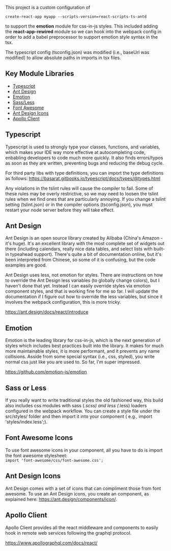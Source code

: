 This project is a custom configuration of
```
create-react-app myapp --scripts-version=react-scripts-ts-antd
```
to support the **emotion** module for css-in-js styles.  This included
adding the **react-app-rewired** module so we can hook into the webpack
config in order to add a babel preprocessor to support emotion style
syntax in the tsx.

The typescript config (tsconfig.json) was modified (i.e., baseUrl was modified) to allow absolute paths in imports in tsx files.

## Key Module Libraries

- [Typescript](#typescript)
- [Ant Design](#antdesign)
- [Emotion](#emotion)
- [Sass/Less](#sass)
- [Font Awesome](#fontawesome)
- [Ant Design Icons](#antdesignicons)
- [Apollo Client](#apolloclient)

## Typescript <a name="typescript"></a>
Typescript is used to strongly type your classes, functions, and variables, which makes your IDE way more
effective at autocompleting code, enbabling developers to code much more quickly.  It also finds errors/typos
as soon as they are written, preventing bugs and reducing the debug cycle.

For third party libs with type definitions, you can import the type definitions as follows:
https://basarat.gitbooks.io/typescript/docs/types/@types.html

Any violations in the tslint rules will cause the compiler to fail.  Some of these rules may be overly restrictive, 
so we may need to loosen the tslint rules when we find ones that are particularly annoying.  If you change a tslint 
setting (tslint.json) or in the compiler options (tsconfig.json), you must restart your node server before they will
take effect.

## Ant Design <a name="antdesign"></a>
Ant Design is an open source library created by Alibaba (China's Amazon - it's huge).  It's an excellent library with
the most complete set of widgets out there (including calendars, really nice data tables, and select lists with built-in
typeahead support).  There's quite a bit of documentation online, but it's been interpreted from Chinese, so some of it
is confusing, but the code examples are good.

Ant Design uses less, not emotion for styles.  There are instructions on how to override the Ant Design less variables
(to globally change colors), but I haven't done that yet.  Instead I can easily override styles via emotion component
styles, and that is working fine for me so far.  I will update the documentation if I figure out how to override the 
less variables, but since it involves the webpack configuration, this is more tricky.

https://ant.design/docs/react/introduce

## Emotion <a name="emotion"></a>
Emotion is the leading library for css-in-js, which is the next generation of styles which includes best practices
built into the library.  It makes for much more maintainable styles, it is more performant, and it prevents any 
name collisions.  Asside from some special syntax (i.e., css, styled), you write normal css just like you are used to. 
So far, I'm super impressed.

https://github.com/emotion-js/emotion

## Sass or Less <a name="sass"></a>
If you really want to write traditional styles the old fashioned way, this build also includes css modules with
sass (*.scss) and less (*.less) loaders configured in the webpack workflow.   You can create a style file under the 
src/styles/ folder and then import it into your component ( e.g., import 'styles/index.less';).

## Font Awesome Icons
To use font awesome icons in your component, all you have to do is import the font awesome stylesheet:  
```import 'font-awesome/css/font-awesome.css';```

## Ant Design Icons
Ant Design comes with a set of icons that can compliment those from font awesome.  To use an Ant Design icons, you 
create an <Icon> component, as explained here: https://ant.design/components/icon/.

## Apollo Client <a name="apolloclient"></a>
Apollo Client provides all the react middleware and components to easily hook in remote web services following 
the graphql protocol.

https://www.apollographql.com/docs/react/
